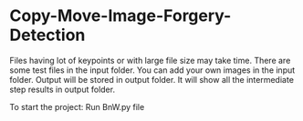 # Copy-Move-Image-Forgery-Detection
Files having lot of keypoints or with large file size may take  time.
There are some test files in the input folder.
You can add your own images in the input folder.
Output will be stored in output folder. 
It will show all the intermediate step results in output folder.

To start the project:
Run BnW.py file

